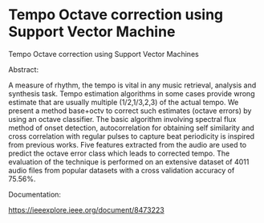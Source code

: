 # Tempo Octave correction using Support Vector Machine
Tempo Octave correction using Support Vector Machines

Abstract:

A measure of rhythm, the tempo is vital in any music retrieval, analysis and synthesis task. Tempo estimation algorithms in some cases provide wrong estimate that are usually multiple (1/2,1/3,2,3) of the actual tempo. We present a method base+octv to correct such estimates (octave errors) by using an octave classifier. The basic algorithm involving spectral flux method of onset detection, autocorrelation for obtaining self similarity and cross correlation with regular pulses to capture beat periodicity is inspired from previous works. Five features extracted from the audio are used to predict the octave error class which leads to corrected tempo. The evaluation of the technique is performed on an extensive dataset of 4011 audio files from popular datasets with a cross validation accuracy of 75.56%.

Documentation:

https://ieeexplore.ieee.org/document/8473223
